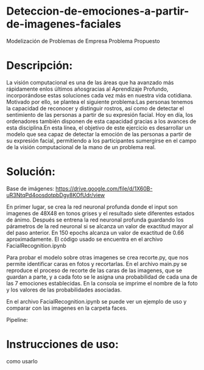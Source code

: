 # Deteccion-de-emociones-a-partir-de-imagenes-faciales

Modelización de Problemas de Empresa Problema Propuesto

# Descripción:

La visión computacional es una de las áreas que ha avanzado más rápidamente enlos últimos  añosgracias  al  Aprendizaje  Profundo,  incorporándose  estas  soluciones  cada  vez  más  en nuestra vida cotidiana. Motivado por ello, se plantea el siguiente problema:Las  personas  tenemos  la  capacidad  de  reconocer  y  distinguir  rostros,  así  como  de  detectar  el sentimiento  de  las  personas  a  partir  de  su  expresión  facial.  Hoy  en  día,  los  ordenadores  también disponen de esta capacidad gracias a los avances de esta disciplina.En  esta  línea,  el  objetivo  de  este  ejercicio  es  desarrollar  un  modelo  que  sea  capaz  de  detectar  la emoción de las personas a partir de su expresión facial, permitiendo a los participantes sumergirse en el campo de la visión computacional de la mano de un problema real.

# Solución:
Base de imágenes: https://drive.google.com/file/d/1X60B-uR3NtqPd4oosdotpbDgy8KOfUdr/view

En primer lugar, se crea la red neuronal profunda donde el input son imagenes de 48X48 en tonos grises y el resultado siete diferentes estados de ánimo. Después se entrena la red neuronal profunda guardando los párametros de la red neuronal si se alcanza un valor de exactitud mayor al del paso anterior. En 150 epochs alcanza un valor de exactitud de 0.66 aproximadamente. El código usado se encuentra en el archivo FacialRecognition.ipynb

Para probar el modelo sobre otras imagenes se crea recorte.py, que nos permite identificar caras en fotos y recortarlas. En el archivo main.py se reproduce el proceso de recorte de las caras de las imagenes, que se guardan a parte, y a cada foto se le asigna una probabilidad de cada una de las 7 emociones establecidas. En la consola se imprime el nombre de la foto y los valores de las probabilidades asociadas.

En el archivo FacialRecognition.ipynb se puede ver un ejemplo de uso y comparar con las imagenes en la carpeta faces.

Pipeline:



# Instrucciones de uso:

como usarlo
